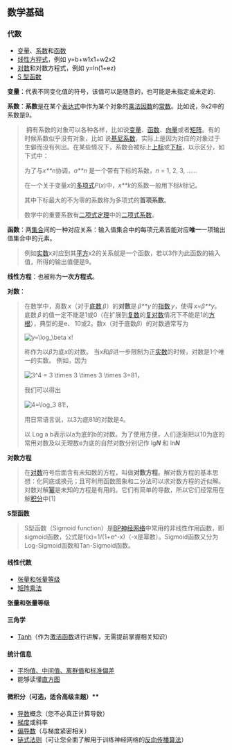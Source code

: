 ## 数学基础

### 代数

- [变量](https://www.khanacademy.org/math/algebra/introduction-to-algebra/alg1-intro-to-variables/v/what-is-a-variable)、[系数](https://www.khanacademy.org/math/cc-sixth-grade-math/cc-6th-equivalent-exp/cc-6th-parts-of-expressions/v/expression-terms-factors-and-coefficients)和[函数](https://www.khanacademy.org/math/algebra/algebra-functions)
- [线性方程式](https://wikipedia.org/wiki/Linear_equation)，例如 y=b+w1x1+w2x2
- [对数](https://wikipedia.org/wiki/Logarithm)和对数方程式，例如 y=ln(1+ez)
- [S 型函数](https://wikipedia.org/wiki/Sigmoid_function)



**变量**：代表不同变化值的符号，该值可以是随意的，也可能是未指定或未定的.

**系数**：**系数**是在某个[表达式](https://zh.wikipedia.org/wiki/%E5%BC%8F)中作为某个对象的[乘法](https://zh.wikipedia.org/wiki/%E4%B9%98%E6%B3%95)[因数](https://zh.wikipedia.org/wiki/%E5%9B%A0%E6%95%B8)的[常数](https://zh.wikipedia.org/wiki/%E5%B8%B8%E6%95%B0)。比如说，9x2中的系数是9。

> ​	拥有系数的对象可以各种各样，比如说[变量](https://zh.wikipedia.org/wiki/%E5%8F%98%E9%87%8F)、[函数](https://zh.wikipedia.org/wiki/%E5%87%BD%E6%95%B0)、[向量](https://zh.wikipedia.org/wiki/%E5%90%91%E9%87%8F)或者[矩阵](https://zh.wikipedia.org/wiki/%E7%9F%A9%E9%98%B5)。有的时候系数似乎没有对象，比如		说[基尼系数](https://zh.wikipedia.org/wiki/%E5%9D%9A%E5%B0%BC%E7%B3%BB%E6%95%B0)，实际上是因为对应的对象过于生僻而没有列出。在某些情况下，系数会被标上[上标](https://zh.wikipedia.org/wiki/%E4%B8%8A%E6%A0%87)或[下标](https://zh.wikipedia.org/wiki/%E4%B8%8B%E6%A0%87)，以示区分，如下式中：
>
>
> 为了与*x**n*协调，*a**n* 是一个带有下标的系数，*n* = 1, 2, 3, ……
>
> 在一个关于变量*x*的[多项式](https://zh.wikipedia.org/wiki/%E5%A4%9A%E9%A1%B9%E5%BC%8F)*P*(*x*)中，*x**k*的系数一般用下标*k*标记。
>
>
> 其中下标最大的不为零的系数称为多项式的**首项系数**。
>
> 数学中的重要系数有[二项式定理](https://zh.wikipedia.org/wiki/%E4%BA%8C%E9%A1%B9%E5%BC%8F%E5%AE%9A%E7%90%86)中的[二项式系数](https://zh.wikipedia.org/wiki/%E4%BA%8C%E9%A1%B9%E5%BC%8F%E7%B3%BB%E6%95%B0)。

**函数**：两[集合](https://zh.wikipedia.org/wiki/%E9%9B%86%E5%90%88)间的一种对应关系：输入值集合中的每项元素皆能对应**唯一**一项输出值集合中的元素。

> 例如[实数](https://zh.wikipedia.org/wiki/%E5%AF%A6%E6%95%B8)x对应到其[平方](https://zh.wikipedia.org/wiki/%E5%B9%B3%E6%96%B9)x2的关系就是一个函数，若以3作为此函数的输入值，所得的输出值便是9。

**线性方程**：也被称为**一次方程式**。

**对数**：

> 在数学中，真数 *x*（对于[底数](https://zh.wikipedia.org/wiki/%E5%BA%95%E6%95%B0_(%E5%AF%B9%E6%95%B0)) *β*）的**对数**是 *β**y* 的[指数](https://zh.wikipedia.org/wiki/%E6%8C%87%E6%95%B0) *y*，使得 *x*=*β**y*。底数 *β* 的值一定不能是1或0（在扩展到[复数](https://zh.wikipedia.org/wiki/%E5%A4%8D%E6%95%B0_(%E6%95%B0%E5%AD%A6))的[复对数](https://zh.wikipedia.org/wiki/%E8%A4%87%E5%B0%8D%E6%95%B8)情况下不能是1的[方根](https://zh.wikipedia.org/wiki/%E6%96%B9%E6%A0%B9)），典型的是e、 10或2。数x（对于底数*β*）的对数通常写为
>
> ![y=\log_\beta x\!](https://wikimedia.org/api/rest_v1/media/math/render/svg/b2c992a796fab2cfe00f1f610cbfe681d23fd04e)
>
>
> 称作为以*β*为底*x*的对数。 当*x*和*β*进一步限制为正[实数](https://zh.wikipedia.org/wiki/%E5%AE%9E%E6%95%B0)的时候，对数是1个唯一的实数。 例如，因为
>
> ![3^4 = 3 \times 3 \times 3 \times 3=81](https://wikimedia.org/api/rest_v1/media/math/render/svg/0ac0a6e4bf3de42f59ea0da368bcb0441aea133d)，
>
>
> 我们可以得出
>
> ![4=\log_3 81\!](https://wikimedia.org/api/rest_v1/media/math/render/svg/3904f8093cb666f092b5a57ac28b0c42b3caed99)，
>
> 用日常语言说，以3为底81的对数是4。
>
> 以 Log a b表示以a为底的b的对数。为了使用方便，人们逐渐把以10为底的常用对数及以无理数e为底的自然对数分别记作 lg***N*** 和 ln***N***

**对数方程**

> 在[对数](https://baike.baidu.com/item/%E5%AF%B9%E6%95%B0)符号后面含有未知数的方程，叫做**对数方程**。解对数方程的基本思想：化同底或换元；且可利用函数图象和二分法可以求对数方程的近似解。对数对解[幂](https://baike.baidu.com/item/%E5%B9%82/5846958)是未知的方程是有用的。它们有简单的导数，所以它们经常用在解[积分](https://baike.baidu.com/item/%E7%A7%AF%E5%88%86/5749068)中[1][ ]() 

**S型函数**

> S型函数（Sigmoid function）是[BP神经网络](https://baike.baidu.com/item/BP%E7%A5%9E%E7%BB%8F%E7%BD%91%E7%BB%9C)中常用的非线性作用函数，即sigmoid函数，公式是f(x)=1/(1+e^-x)（-x是幂数）。Sigmoid函数又分为Log-Sigmoid函数和Tan-Sigmoid函数。



#### 线性代数

- [张量和张量等级](https://www.tensorflow.org/programmers_guide/tensors)
- [矩阵乘法](https://wikipedia.org/wiki/Matrix_multiplication)

**张量和张量等级**

> 



#### 三角学

- [Tanh](https://reference.wolfram.com/language/ref/Tanh.html)（作为[激活函数](https://developers.google.com/machine-learning/crash-course/glossary#activation_function)进行讲解，无需提前掌握相关知识）

#### 统计信息

- [平均值、中间值、离群值](https://www.khanacademy.org/math/probability/data-distributions-a1/summarizing-center-distributions/v/mean-median-and-mode)和[标准偏差](https://wikipedia.org/wiki/Standard_deviation)
- 能够读懂[直方图](https://wikipedia.org/wiki/Histogram)

#### 微积分（可选，适合高级主题）**

- [导数](https://wikipedia.org/wiki/Derivative)概念（您不必真正计算导数）
- [梯度](https://www.khanacademy.org/math/multivariable-calculus/multivariable-derivatives/gradient-and-directional-derivatives/v/gradient)或斜率
- [偏导数](https://wikipedia.org/wiki/Partial_derivative)（与梯度紧密相关）
- [链式法则](https://wikipedia.org/wiki/Chain_rule)（可让您全面了解用于训练神经网络的[反向传播算法](https://developers.google.com/machine-learning/crash-course/backprop-scroll/)）